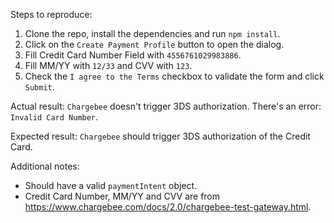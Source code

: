 Steps to reproduce:

1. Clone the repo, install the dependencies and run `npm install`.
2. Click on the `Create Payment Profile` button to open the dialog.
3. Fill Credit Card Number Field with `4556761029983886`.
4. Fill MM/YY with `12/33` and CVV with `123`.
5. Check the `I agree to the Terms` checkbox to validate the form and click `Submit`.

Actual result:
`Chargebee` doesn't trigger 3DS authorization. There's an error: `Invalid Card Number`.

Expected result:
`Chargebee` should trigger 3DS authorization of the Credit Card.

Additional notes:
- Should have a valid `paymentIntent` object.
- Credit Card Number, MM/YY and CVV are from https://www.chargebee.com/docs/2.0/chargebee-test-gateway.html.

